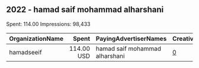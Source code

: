 ## 2022 - hamad saif mohammad alharshani 
Spent: 114.00
Impressions: 98,433

|OrganizationName|Spent|PayingAdvertiserNames|CreativeUrls|Impressions|Genders|AgeBrackets|CountryCodes|BillingAddresses|CandidateBallotInformation|
|:---|---:|:---|:---|---:|:---|:---|:---|:---|:---|
|hamadseeif|114.00 USD|hamad saif mohammad alharshani|[0](https://www.snap.com/political-ads/asset/c97d4987562b2e2c3ecf22193ef89050312565c06d8e03656cd18258ac290305?mediaType=jpeg)|98,433||16+|kuwait|"114,kuwait,90000,KW"|hamad saif|
